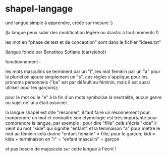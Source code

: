 # shapel-langage
une langue simple à apprendre, créée sur mesure :)


(la langue peux subir des modification légère ou drastic à tout moments !)

les mot en "phase de test et de conception" sont dans le fichier "idees.txt"

(langue fondé par Benstitou Sofiane (carrelebo))

fonctionnement :

les mots masculins se terminent par un "i", les mot feminin par un "a" pour le pluriel on ajoute simplement un "s", ces règles s'applique pour les pronoms personnels
("ba" est par défault au féminin, mais il est aussi utiliser pour les garçons);

pour le mot où le "e" à la fin d'un mots symbolise la neutralité, aucun genre ou sujet ne lui a était associer.

la langue shapel est dite "résonner", il faut faire un résonnement pour comprendre un mot et connaître son étymologie est très importante
pour comprendre la langue, par exemple : pour dire "fille" celà s'écris "kida" il vient du mot "kide" qui signifie "enfant"
et la teminaison "a" pour mettre le mot au féminin celà donne "enfant féminin" = fille;
pour le garçon; kidi = kide + terminaison en "i" = "enfant masculin" = garçon

et pas besoin de majuscule sur cette langue à l'écrit !

